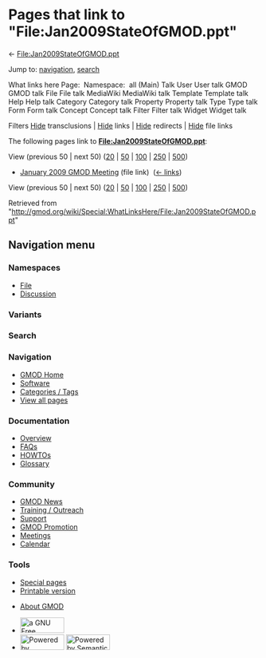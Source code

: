 <div id="mw-page-base" class="noprint">

</div>

<div id="mw-head-base" class="noprint">

</div>

<div id="content" class="mw-body" role="main">

<span id="top"></span>

<div id="mw-js-message" style="display:none;">

</div>



# <span dir="auto">Pages that link to "File:Jan2009StateOfGMOD.ppt"</span>

<div id="bodyContent">

<div id="contentSub">

←
[File:Jan2009StateOfGMOD.ppt](/wiki/File:Jan2009StateOfGMOD.ppt "File:Jan2009StateOfGMOD.ppt")

</div>

<div id="jump-to-nav" class="mw-jump">

Jump to: [navigation](#mw-navigation), [search](#p-search)

</div>

<div id="mw-content-text">

What links here Page:  Namespace:  all (Main) Talk User User talk GMOD
GMOD talk File File talk MediaWiki MediaWiki talk Template Template talk
Help Help talk Category Category talk Property Property talk Type Type
talk Form Form talk Concept Concept talk Filter Filter talk Widget
Widget talk

Filters
[Hide](/mediawiki/index.php?title=Special:WhatLinksHere/File:Jan2009StateOfGMOD.ppt&hidetrans=1 "Special:WhatLinksHere/File:Jan2009StateOfGMOD.ppt")
transclusions \|
[Hide](/mediawiki/index.php?title=Special:WhatLinksHere/File:Jan2009StateOfGMOD.ppt&hidelinks=1 "Special:WhatLinksHere/File:Jan2009StateOfGMOD.ppt")
links \|
[Hide](/mediawiki/index.php?title=Special:WhatLinksHere/File:Jan2009StateOfGMOD.ppt&hideredirs=1 "Special:WhatLinksHere/File:Jan2009StateOfGMOD.ppt")
redirects \|
[Hide](/mediawiki/index.php?title=Special:WhatLinksHere/File:Jan2009StateOfGMOD.ppt&hideimages=1 "Special:WhatLinksHere/File:Jan2009StateOfGMOD.ppt")
file links

The following pages link to
**[File:Jan2009StateOfGMOD.ppt](/wiki/File:Jan2009StateOfGMOD.ppt "File:Jan2009StateOfGMOD.ppt")**:

View (previous 50 \| next 50)
([20](/mediawiki/index.php?title=Special:WhatLinksHere/File:Jan2009StateOfGMOD.ppt&limit=20 "Special:WhatLinksHere/File:Jan2009StateOfGMOD.ppt")
\|
[50](/mediawiki/index.php?title=Special:WhatLinksHere/File:Jan2009StateOfGMOD.ppt&limit=50 "Special:WhatLinksHere/File:Jan2009StateOfGMOD.ppt")
\|
[100](/mediawiki/index.php?title=Special:WhatLinksHere/File:Jan2009StateOfGMOD.ppt&limit=100 "Special:WhatLinksHere/File:Jan2009StateOfGMOD.ppt")
\|
[250](/mediawiki/index.php?title=Special:WhatLinksHere/File:Jan2009StateOfGMOD.ppt&limit=250 "Special:WhatLinksHere/File:Jan2009StateOfGMOD.ppt")
\|
[500](/mediawiki/index.php?title=Special:WhatLinksHere/File:Jan2009StateOfGMOD.ppt&limit=500 "Special:WhatLinksHere/File:Jan2009StateOfGMOD.ppt"))

- [January 2009 GMOD
  Meeting](/wiki/January_2009_GMOD_Meeting "January 2009 GMOD Meeting")
  (file link) ‎ <span class="mw-whatlinkshere-tools">([←
  links](/mediawiki/index.php?title=Special:WhatLinksHere&target=January+2009+GMOD+Meeting "Special:WhatLinksHere"))</span>

View (previous 50 \| next 50)
([20](/mediawiki/index.php?title=Special:WhatLinksHere/File:Jan2009StateOfGMOD.ppt&limit=20 "Special:WhatLinksHere/File:Jan2009StateOfGMOD.ppt")
\|
[50](/mediawiki/index.php?title=Special:WhatLinksHere/File:Jan2009StateOfGMOD.ppt&limit=50 "Special:WhatLinksHere/File:Jan2009StateOfGMOD.ppt")
\|
[100](/mediawiki/index.php?title=Special:WhatLinksHere/File:Jan2009StateOfGMOD.ppt&limit=100 "Special:WhatLinksHere/File:Jan2009StateOfGMOD.ppt")
\|
[250](/mediawiki/index.php?title=Special:WhatLinksHere/File:Jan2009StateOfGMOD.ppt&limit=250 "Special:WhatLinksHere/File:Jan2009StateOfGMOD.ppt")
\|
[500](/mediawiki/index.php?title=Special:WhatLinksHere/File:Jan2009StateOfGMOD.ppt&limit=500 "Special:WhatLinksHere/File:Jan2009StateOfGMOD.ppt"))

</div>

<div class="printfooter">

Retrieved from
"<http://gmod.org/wiki/Special:WhatLinksHere/File:Jan2009StateOfGMOD.ppt>"

</div>

<div id="catlinks" class="catlinks catlinks-allhidden">

</div>

<div class="visualClear">

</div>

</div>

</div>

<div id="mw-navigation">

## Navigation menu

<div id="mw-head">



<div id="left-navigation">

<div id="p-namespaces" class="vectorTabs" role="navigation"
aria-labelledby="p-namespaces-label">

### Namespaces

- <span id="ca-nstab-image"><a href="/wiki/File:Jan2009StateOfGMOD.ppt" accesskey="c"
  title="View the file page [c]">File</a></span>
- <span id="ca-talk"><a
  href="/mediawiki/index.php?title=File_talk:Jan2009StateOfGMOD.ppt&amp;action=edit&amp;redlink=1"
  accesskey="t"
  title="Discussion about the content page [t]">Discussion</a></span>

</div>

<div id="p-variants" class="vectorMenu emptyPortlet" role="navigation"
aria-labelledby="p-variants-label">

### 

### Variants[](#)

<div class="menu">

</div>

</div>

</div>

<div id="right-navigation">





</div>

<div id="p-search" role="search">

### Search

<div id="simpleSearch">

</div>

</div>

</div>

</div>

<div id="mw-panel">

<div id="p-logo" role="banner">

<a href="/wiki/Main_Page"
style="background-image: url(http://gmod.org/images/GMOD-cogs.png);"
title="Visit the main page"></a>

</div>

<div id="p-Navigation" class="portal" role="navigation"
aria-labelledby="p-Navigation-label">

### Navigation

<div class="body">

- <span id="n-GMOD-Home">[GMOD Home](/wiki/Main_Page)</span>
- <span id="n-Software">[Software](/wiki/GMOD_Components)</span>
- <span id="n-Categories-.2F-Tags">[Categories /
  Tags](/wiki/Categories)</span>
- <span id="n-View-all-pages">[View all
  pages](/wiki/Special:AllPages)</span>

</div>

</div>

<div id="p-Documentation" class="portal" role="navigation"
aria-labelledby="p-Documentation-label">

### Documentation

<div class="body">

- <span id="n-Overview">[Overview](/wiki/Overview)</span>
- <span id="n-FAQs">[FAQs](/wiki/Category:FAQ)</span>
- <span id="n-HOWTOs">[HOWTOs](/wiki/Category:HOWTO)</span>
- <span id="n-Glossary">[Glossary](/wiki/Glossary)</span>

</div>

</div>

<div id="p-Community" class="portal" role="navigation"
aria-labelledby="p-Community-label">

### Community

<div class="body">

- <span id="n-GMOD-News">[GMOD News](/wiki/GMOD_News)</span>
- <span id="n-Training-.2F-Outreach">[Training /
  Outreach](/wiki/Training_and_Outreach)</span>
- <span id="n-Support">[Support](/wiki/Support)</span>
- <span id="n-GMOD-Promotion">[GMOD
  Promotion](/wiki/GMOD_Promotion)</span>
- <span id="n-Meetings">[Meetings](/wiki/Meetings)</span>
- <span id="n-Calendar">[Calendar](/wiki/Calendar)</span>

</div>

</div>

<div id="p-tb" class="portal" role="navigation"
aria-labelledby="p-tb-label">

### Tools

<div class="body">

- <span id="t-specialpages"><a href="/wiki/Special:SpecialPages" accesskey="q"
  title="A list of all special pages [q]">Special pages</a></span>
- <span id="t-print"><a
  href="/mediawiki/index.php?title=Special:WhatLinksHere/File:Jan2009StateOfGMOD.ppt&amp;printable=yes"
  rel="alternate" accesskey="p"
  title="Printable version of this page [p]">Printable version</a></span>

</div>

</div>

</div>

</div>

<div id="footer" role="contentinfo">

- <span id="footer-places-about">[About
  GMOD](/wiki/GMOD:About "GMOD:About")</span>

<!-- -->

- <span id="footer-copyrightico">[<img src="http://www.gnu.org/graphics/gfdl-logo-small.png" width="88"
  height="31" alt="a GNU Free Documentation License" />](http://www.gnu.org/licenses/fdl-1.3.html)</span>
- <span id="footer-poweredbyico">[<img src="/mediawiki/skins/common/images/poweredby_mediawiki_88x31.png"
  width="88" height="31" alt="Powered by MediaWiki" />](//www.mediawiki.org/)
  [<img
  src="/mediawiki/extensions/SemanticMediaWiki/includes/../resources/images/smw_button.png"
  width="88" height="31" alt="Powered by Semantic MediaWiki" />](https://www.semantic-mediawiki.org/wiki/Semantic_MediaWiki)</span>

<div style="clear:both">

</div>

</div>
